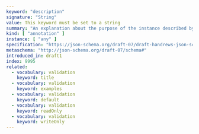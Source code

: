 ```yaml
---
keyword: "description"
signature: "String"
value: This keyword must be set to a string
summary: "An explanation about the purpose of the instance described by the schema."
kind: [ "annotation" ]
instance: [ "any" ]
specification: "https://json-schema.org/draft-07/draft-handrews-json-schema-validation-01#rfc.section.10.1"
metaschema: "http://json-schema.org/draft-07/schema#"
introduced_in: draft1
index: 9995
related:
  - vocabulary: validation
    keyword: title
  - vocabulary: validation
    keyword: examples
  - vocabulary: validation
    keyword: default
  - vocabulary: validation
    keyword: readOnly
  - vocabulary: validation
    keyword: writeOnly
---
```

